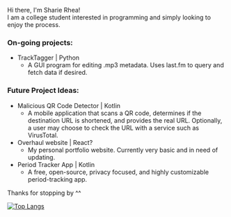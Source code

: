 Hi there, I'm Sharie Rhea! <br />
I am a college student interested in programming and simply looking to enjoy the process.<br />

### On-going projects:<br />
  * TrackTagger | Python<br />
    * A GUI program for editing .mp3 metadata. Uses last.fm to query and fetch data if desired.

### Future Project Ideas:<br />
  * Malicious QR Code Detector | Kotlin<br />
    * A mobile application that scans a QR code, determines if the destination URL is shortened, and provides the real URL. Optionally, a user may choose to check the URL with a service such as VirusTotal.  
  * Overhaul website | React?<br />
    * My personal portfolio website. Currently very basic and in need of updating.
  * Period Tracker App | Kotlin<br />
    * A free, open-source, privacy focused, and highly customizable period-tracking app.

Thanks for stopping by ^^

[![Top Langs](https://github-readme-stats.vercel.app/api/top-langs/?username=SharieRhea&layout=compact&theme=react)](https://github.com/SharieRhea/github-readme-stats)

<!---
SharieRhea/SharieRhea is a ✨ special ✨ repository because its `README.md` (this file) appears on your GitHub profile.
You can click the Preview link to take a look at your changes.
--->
